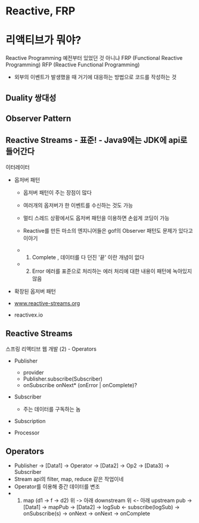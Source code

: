 # Reactive, FRP
# 리액티브가 뭐야?
Reactive Programming
예전부터 있었던 것 아니냐
FRP (Functional Reactive Programming)
RFP (Reactive Functional Programming)
- 외부의 이벤트가 발생했을 때 거기에 대응하는 방법으로 코드를 작성하는 것


## Duality 쌍대성
## Observer Pattern
## Reactive Streams - 표준! - Java9에는 JDK에 api로 들어간다


이터레이터

- 옵저버 패턴
    - 옵저버 패턴이 주는 장점이 많다
    - 여러개의 옵저버가 한 이벤트를 수신하는 것도 가능
    - 멀티 스레드 상황에서도 옵저버 패턴을 이용하면 손쉽게 코딩이 가능

    - Reactive를 만든 마소의 엔지니어들은 gof의 Observer 패턴도 문제가 있다고 이야기
    - 1. Complete , 데이터를 다 던진 '끝' 이란 개념이 없다
    - 2. Error 에러를 표준으로 처리하는 에러 처리에 대한 내용이 패턴에 녹아있지 않음

- 확장된 옵저버 패턴

- www.reactive-streams.org
- reactivex.io


## Reactive Streams
스프링 리액티브 웹 개발 (2) - Operators

- Publisher
    - provider
    - Publisher.subscribe(Subscriber)
    - onSubscribe onNext* (onError | onComplete)?
- Subscriber
    - 주는 데이터를 구독하는 놈
- Subscription

- Processor


## Operators
- Publisher -> [Data1] -> Operator -> [Data2] -> Op2 -> [Data3] -> Subscriber
- Stream api의 filter, map, reduce 같은 작업이네
- Operator를 이용해 중간 데이터를 변조
- 1. map (d1 -> f -> d2)
위 -> 아래 downstream
위 <- 아래 upstream
pub -> [Data1] -> mapPub -> [Data2] -> logSub
                <- subscribe(logSub)
               -> onSubscribe(s)
               -> onNext
               -> onNext
               -> onComplete


